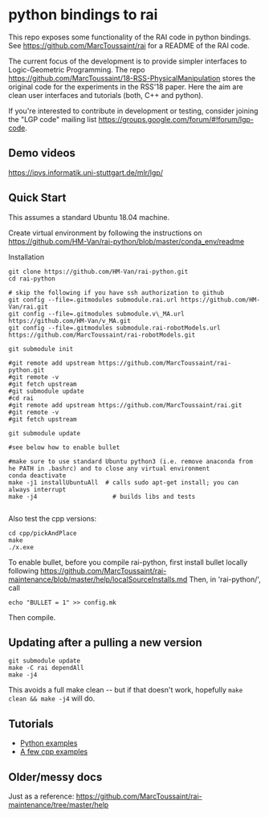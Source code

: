 # python bindings to rai

This repo exposes some functionality of the RAI code in python bindings. See https://github.com/MarcToussaint/rai for a README of the RAI code.

The current focus of the development is to provide simpler interfaces to Logic-Geometric Programming. The repo https://github.com/MarcToussaint/18-RSS-PhysicalManipulation stores the original code for the experiments in the RSS'18 paper. Here the aim are clean user interfaces and tutorials (both, C++ and python).

If you're interested to contribute in development or testing, consider joining the "LGP code" mailing list https://groups.google.com/forum/#!forum/lgp-code.

## Demo videos

https://ipvs.informatik.uni-stuttgart.de/mlr/lgp/

## Quick Start

This assumes a standard Ubuntu 18.04 machine.

Create virtual environment by following the instructions on https://github.com/HM-Van/rai-python/blob/master/conda_env/readme

Installation

```
git clone https://github.com/HM-Van/rai-python.git
cd rai-python

# skip the following if you have ssh authorization to github
git config --file=.gitmodules submodule.rai.url https://github.com/HM-Van/rai.git
git config --file=.gitmodules submodule.v\_MA.url https://github.com/HM-Van/v_MA.git
git config --file=.gitmodules submodule.rai-robotModels.url https://github.com/MarcToussaint/rai-robotModels.git

git submodule init

#git remote add upstream https://github.com/MarcToussaint/rai-python.git
#git remote -v
#git fetch upstream
#git submodule update
#cd rai
#git remote add upstream https://github.com/MarcToussaint/rai.git
#git remote -v
#git fetch upstream

git submodule update

#see below how to enable bullet

#make sure to use standard Ubuntu python3 (i.e. remove anaconda from he PATH in .bashrc) and to close any virtual environment
conda deactivate
make -j1 installUbuntuAll  # calls sudo apt-get install; you can always interrupt
make -j4                     # builds libs and tests
 
```

Also test the cpp versions:
```
cd cpp/pickAndPlace
make
./x.exe
```

To enable bullet, before you compile rai-python, first install bullet locally following
https://github.com/MarcToussaint/rai-maintenance/blob/master/help/localSourceInstalls.md
Then, in 'rai-python/', call
```
echo "BULLET = 1" >> config.mk
```
Then compile.

## Updating after a pulling a new version

```
git submodule update
make -C rai dependAll
make -j4
```
This avoids a full make clean -- but if that doesn't work, hopefully `make clean && make -j4` will do.


## Tutorials

* [Python examples](docs/)
* [A few cpp examples](cpp/)

## Older/messy docs

Just as a reference: https://github.com/MarcToussaint/rai-maintenance/tree/master/help
